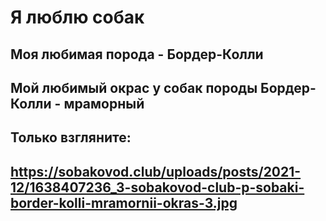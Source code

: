 # Я люблю собак
## Моя любимая порода - **Бордер-Колли** 
## Мой любимый окрас у собак породы Бордер-Колли - **мраморный** 

## Только взгляните:  
## https://sobakovod.club/uploads/posts/2021-12/1638407236_3-sobakovod-club-p-sobaki-border-kolli-mramornii-okras-3.jpg  